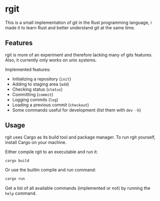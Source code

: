 # rgit

This is a small implementation of git in the Rust programming language, i made it to learn Rust and better understand git at the same time.

## Features

rgit is more of an experiment and therefore lacking many of gits features. Also, it currently only works on unix systems.

Implemented features:

-   Initializing a repository (`init`)
-   Adding to staging area (`add`)
-   Checking status (`status`)
-   Committing (`commit`)
-   Logging commits (`log`)
-   Loading a previous commit (`checkout`)
-   Some commands useful for development (list them with `dev -h`)

## Usage

rgit uses Cargo as its build tool and package manager. To run rgit yourself, install Cargo on your machine.

Either compile rgit to an executable and run it:

```bash
cargo build
```

Or use the builtin compile and run command:

```bash
cargo run
```

Get a list of all available commands (implemented or not) by running the `help` command.
